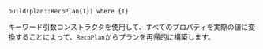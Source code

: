 ```
build(plan::RecoPlan{T}) where {T}
```

キーワード引数コンストラクタを使用して、すべてのプロパティを実際の値に変換することによって、`RecoPlan`からプランを再帰的に構築します。
